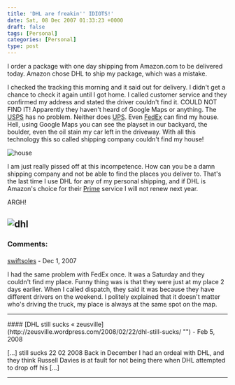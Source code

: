 ```yaml
---
title: 'DHL are freakin'' IDIOTS!'
date: Sat, 08 Dec 2007 01:33:23 +0000
draft: false
tags: [Personal]
categories: [Personal]
type: post
---
```


I order a package with one day shipping from Amazon.com to be delivered today. Amazon chose DHL to ship my package, which was a mistake.

I checked the tracking this morning and it said out for delivery. I didn't get a chance to check it again until I got home. I called customer service and they confirmed my address and stated the driver couldn't find it. COULD NOT FIND IT! Apparently they haven't heard of Google Maps or anything. The [USPS](http://www.usps.com) has no problem. Neither does [UPS](http://www.ups.com). Even [FedEx](http://www.fedex.com) can find my house. Hell, using Google Maps you can see the playset in our backyard, the boulder, even the oil stain my car left in the driveway. With all this technology this so called shipping company couldn't find my house!

![house](http://zeusville.files.wordpress.com/2007/12/house.png)

I am just really pissed off at this incompetence. How can you be a damn shipping company and not be able to find the places you deliver to. That's the last time I use DHL for any of my personal shipping, and if DHL is Amazon's choice for their [Prime](http://www.amazon.com/gp/help/customer/display.html?nodeId=13819211&#prime) service I will not renew next year.

ARGH!

![dhl](http://zeusville.files.wordpress.com/2007/12/dhl.png)
---
### Comments:
#### 
[swiftsoles](http:// "swiftsoles@gmail.com") - <time datetime="2007-12-10 21:26:55">Dec 1, 2007</time>

I had the same problem with FedEx once. It was a Saturday and they couldn't find my place. Funny thing was is that they were just at my place 2 days earlier. When I called dispatch, they said it was because they have different drivers on the weekend. I politely explained that it doesn't matter who's driving the truck, my place is always at the same spot on the map.
<hr />
#### 
[DHL still sucks &laquo; zeusville](http://zeusville.wordpress.com/2008/02/22/dhl-still-sucks/ "") - <time datetime="2008-02-22 14:02:38">Feb 5, 2008</time>

\[...\] still sucks 22 02 2008 Back in December I had an ordeal with DHL, and they think Russell Davies is at fault for not being there when DHL attempted to drop off his \[...\]
<hr />
